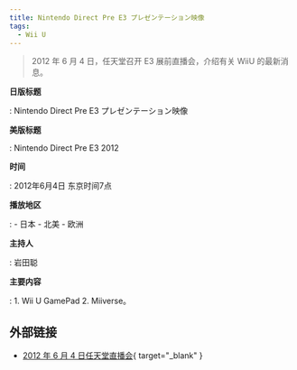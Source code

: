 ```yaml
---
title: Nintendo Direct Pre E3 プレゼンテーション映像
tags:
  - Wii U
---
```


> 2012 年 6 月 4 日，任天堂召开 E3 展前直播会，介绍有关 WiiU 的最新消息。

**日版标题**

:	Nintendo Direct Pre E3 プレゼンテーション映像

**美版标题**

:	Nintendo Direct Pre E3 2012

**时间**

:	2012年6月4日 东京时间7点

**播放地区**

:	- 日本
	- 北美
	- 欧洲

**主持人**

:	岩田聪

**主要内容**

:	1. Wii U GamePad
	2. Miiverse。

## 外部链接

- [2012 年 6 月 4 日任天堂直播会](https://www.bilibili.com/video/BV12E411a73P/){ target="_blank" }
